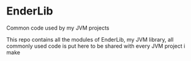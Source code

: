 # EnderLib
Common code used by my JVM projects

This repo contains all the modules of EnderLib, my JVM library, all commonly used code is put here to be shared with every JVM project i make

